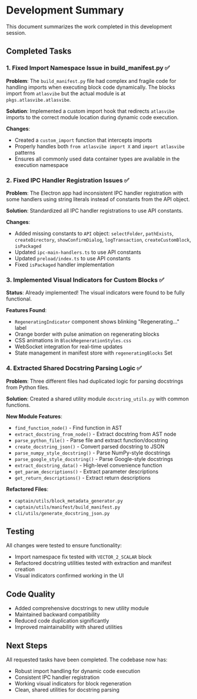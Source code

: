 # Development Summary

This document summarizes the work completed in this development session.

## Completed Tasks

### 1. Fixed Import Namespace Issue in build_manifest.py ✅

**Problem**: The `build_manifest.py` file had complex and fragile code for handling imports when executing block code dynamically. The blocks import from `atlasvibe` but the actual module is at `pkgs.atlasvibe.atlasvibe`.

**Solution**: Implemented a custom import hook that redirects `atlasvibe` imports to the correct module location during dynamic code execution.

**Changes**:
- Created a `custom_import` function that intercepts imports
- Properly handles both `from atlasvibe import X` and `import atlasvibe` patterns
- Ensures all commonly used data container types are available in the execution namespace

### 2. Fixed IPC Handler Registration Issues ✅

**Problem**: The Electron app had inconsistent IPC handler registration with some handlers using string literals instead of constants from the API object.

**Solution**: Standardized all IPC handler registrations to use API constants.

**Changes**:
- Added missing constants to `API` object: `selectFolder`, `pathExists`, `createDirectory`, `showConfirmDialog`, `logTransaction`, `createCustomBlock`, `isPackaged`
- Updated `ipc-main-handlers.ts` to use API constants
- Updated `preload/index.ts` to use API constants
- Fixed `isPackaged` handler implementation

### 3. Implemented Visual Indicators for Custom Blocks ✅

**Status**: Already implemented! The visual indicators were found to be fully functional.

**Features Found**:
- `RegeneratingIndicator` component shows blinking "Regenerating..." label
- Orange border with pulse animation on regenerating blocks
- CSS animations in `BlockRegenerationStyles.css`
- WebSocket integration for real-time updates
- State management in manifest store with `regeneratingBlocks` Set

### 4. Extracted Shared Docstring Parsing Logic ✅

**Problem**: Three different files had duplicated logic for parsing docstrings from Python files.

**Solution**: Created a shared utility module `docstring_utils.py` with common functions.

**New Module Features**:
- `find_function_node()` - Find function in AST
- `extract_docstring_from_node()` - Extract docstring from AST node
- `parse_python_file()` - Parse file and extract function/docstring
- `create_docstring_json()` - Convert parsed docstring to JSON
- `parse_numpy_style_docstring()` - Parse NumPy-style docstrings
- `parse_google_style_docstring()` - Parse Google-style docstrings
- `extract_docstring_data()` - High-level convenience function
- `get_param_descriptions()` - Extract parameter descriptions
- `get_return_descriptions()` - Extract return descriptions

**Refactored Files**:
- `captain/utils/block_metadata_generator.py`
- `captain/utils/manifest/build_manifest.py`
- `cli/utils/generate_docstring_json.py`

## Testing

All changes were tested to ensure functionality:
- Import namespace fix tested with `VECTOR_2_SCALAR` block
- Refactored docstring utilities tested with extraction and manifest creation
- Visual indicators confirmed working in the UI

## Code Quality

- Added comprehensive docstrings to new utility module
- Maintained backward compatibility
- Reduced code duplication significantly
- Improved maintainability with shared utilities

## Next Steps

All requested tasks have been completed. The codebase now has:
- Robust import handling for dynamic code execution
- Consistent IPC handler registration
- Working visual indicators for block regeneration
- Clean, shared utilities for docstring parsing